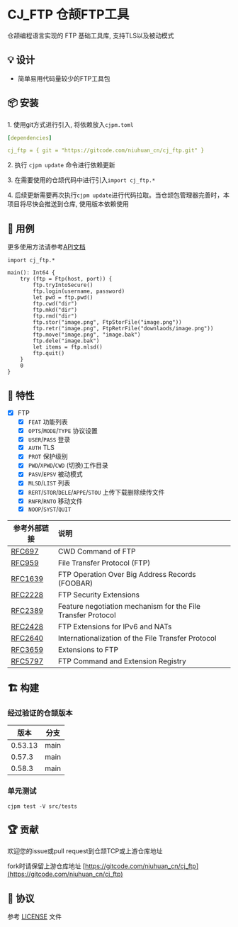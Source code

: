 CJ_FTP 仓颉FTP工具
=================

仓颉编程语言实现的 FTP 基础工具库, 支持TLS以及被动模式

## 💡 设计

- 简单易用代码量较少的FTP工具包

## 📦 安装

1.&nbsp;使用git方式进行引入, 将依赖放入`cjpm.toml`

```yaml
[dependencies]

cj_ftp = { git = "https://gitcode.com/niuhuan_cn/cj_ftp.git" }
```

2.&nbsp;执行 `cjpm update` 命令进行依赖更新 

3.&nbsp;在需要使用的仓颉代码中进行引入`import cj_ftp.*`

4.&nbsp;后续更新需要再次执行`cjpm update`进行代码拉取。当仓颉包管理器完善时，本项目将尽快会推送到仓库, 使用版本依赖使用

## 🔖 用例

更多使用方法请参考[API文档](/docs/api_doc.md)

```cangjie
import cj_ftp.*

main(): Int64 {
    try (ftp = Ftp(host, port)) {
        ftp.tryIntoSecure()
        ftp.login(username, password)
        let pwd = ftp.pwd()
        ftp.cwd("dir")
        ftp.mkd("dir")
        ftp.rmd("dir")
        ftp.stor("image.png", FtpStorFile("image.png"))
        ftp.retr("image.png", FtpRetrFile("downlaods/image.png"))
        ftp.move("image.png", "image.bak")
        ftp.dele("image.bak")
        let items = ftp.mlsd()
        ftp.quit()
    }
    0
}
```

## 📖 特性

- [x] FTP
    - [x] `FEAT` 功能列表
    - [x] `OPTS`/`MODE`/`TYPE` 协议设置
    - [x] `USER`/`PASS` 登录
    - [x] `AUTH` TLS
    - [x] `PROT` 保护级别
    - [x] `PWD`/`XPWD`/`CWD` (切换)工作目录
    - [x] `PASV`/`EPSV` 被动模式
    - [x] `MLSD`/`LIST` 列表
    - [x] `RERT`/`STOR`/`DELE`/`APPE`/`STOU` 上传下载删除续传文件
    - [x] `RNFR`/`RNTO` 移动文件
    - [x] `NOOP`/`SYST`/`QUIT`

| 参考外部链接 | 说明
| -- | :-- |
| [RFC697](https://tools.ietf.org/html/rfc697) |  CWD Command of FTP |
| [RFC959](https://tools.ietf.org/html/rfc959) |  File Transfer Protocol (FTP) |
| [RFC1639](https://tools.ietf.org/html/rfc1639) |  FTP Operation Over Big Address Records (FOOBAR) |
| [RFC2228](https://tools.ietf.org/html/rfc2228) |  FTP Security Extensions |
| [RFC2389](https://tools.ietf.org/html/rfc2389) |  Feature negotiation mechanism for the File Transfer Protocol |
| [RFC2428](https://tools.ietf.org/html/rfc2428) |  FTP Extensions for IPv6 and NATs |
| [RFC2640](https://tools.ietf.org/html/rfc2640) |  Internationalization of the File Transfer Protocol |
| [RFC3659](https://tools.ietf.org/html/rfc3659) |  Extensions to FTP |
| [RFC5797](https://tools.ietf.org/html/rfc5797) |  FTP Command and Extension Registry |

## 🏗️ 构建

### 经过验证的仓颉版本

| 版本 | 分支 | 
| -- | -- |
| 0.53.13 | main |
| 0.57.3 | main |
| 0.58.3 | main |

### 单元测试
`cjpm test -V src/tests`

## 🏆 贡献

欢迎您的issue或pull request到仓颉TCP或上游仓库地址

fork时请保留上游仓库地址 [https://gitcode.com/niuhuan_cn/cj_ftp](https://gitcode.com/niuhuan_cn/cj_ftp)

## 📕 协议

参考 [LICENSE](LICENSE) 文件

